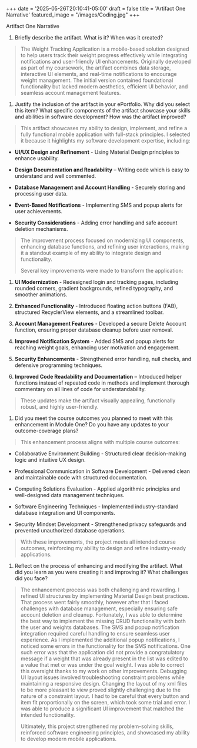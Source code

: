 +++
date = '2025-05-26T20:10:41-05:00'
draft = false
title = 'Artifact One Narrative'
featured_image = "/images/Coding.jpg"
+++

Artifact One Narrative

1.  Briefly describe the artifact. What is it? When was it created?

> The Weight Tracking Application is a mobile-based solution designed to
> help users track their weight progress effectively while integrating
> notifications and user-friendly UI enhancements. Originally developed
> as part of my coursework, the artifact combines data storage,
> interactive UI elements, and real-time notifications to encourage
> weight management. The initial version contained foundational
> functionality but lacked modern aesthetics, efficient UI behavior, and
> seamless account management features.

1.  Justify the inclusion of the artifact in your ePortfolio. Why did
    you select this item? What specific components of the artifact
    showcase your skills and abilities in software development? How was
    the artifact improved?

> This artifact showcases my ability to design, implement, and refine a
> fully functional mobile application with full-stack principles. I
> selected it because it highlights my software development expertise,
> including:

- **UI/UX Design and Refinement** - Using Material Design principles to
  enhance usability.

- **Design Documentation and Readability** – Writing code which is easy
  to understand and well commented.

- **Database Management and Account Handling** - Securely storing and
  processing user data.

- **Event-Based Notifications** - Implementing SMS and popup alerts for
  user achievements.

- **Security Considerations** - Adding error handling and safe account
  deletion mechanisms.

> The improvement process focused on modernizing UI components,
> enhancing database functions, and refining user interactions, making
> it a standout example of my ability to integrate design and
> functionality.
>
> Several key improvements were made to transform the application:

1.  **UI Modernization** - Redesigned login and tracking pages,
    including rounded corners, gradient backgrounds, refined typography,
    and smoother animations.

2.  **Enhanced Functionality** - Introduced floating action buttons
    (FAB), structured RecyclerView elements, and a streamlined toolbar.

3.  **Account Management Features** - Developed a secure Delete Account
    function, ensuring proper database cleanup before user removal.

4.  **Improved Notification System** - Added SMS and popup alerts for
    reaching weight goals, enhancing user motivation and engagement.

5.  **Security Enhancements** - Strengthened error handling, null
    checks, and defensive programming techniques.

6.  **Improved Code Readability and Documentation** – Introduced helper
    functions instead of repeated code in methods and implement thorough
    commentary on all lines of code for understandability.

> These updates make the artifact visually appealing, functionally
> robust, and highly user-friendly.

1.  Did you meet the course outcomes you planned to meet with this
    enhancement in Module One? Do you have any updates to your
    outcome-coverage plans?

> This enhancement process aligns with multiple course outcomes:

- Collaborative Environment Building - Structured clear decision-making
  logic and intuitive UX design.

- Professional Communication in Software Development - Delivered clean
  and maintainable code with structured documentation.

- Computing Solutions Evaluation - Applied algorithmic principles and
  well-designed data management techniques.

- Software Engineering Techniques - Implemented industry-standard
  database integration and UI components.

- Security Mindset Development - Strengthened privacy safeguards and
  prevented unauthorized database operations.

> With these improvements, the project meets all intended course
> outcomes, reinforcing my ability to design and refine industry-ready
> applications.

1.  Reflect on the process of enhancing and modifying the artifact. What
    did you learn as you were creating it and improving it? What
    challenges did you face?

> The enhancement process was both challenging and rewarding. I refined
> UI structures by implementing Material Design best practices. That
> process went fairly smoothly, however after that I faced challenges
> with database management, especially ensuring safe account deletion
> and cleanup. Fortunately, I was able to determine the best way to
> implement the missing CRUD functionality with both the user and
> weights databases. The SMS and popup notification integration required
> careful handling to ensure seamless user experience. As I implemented
> the additional popup notifications, I noticed some errors in the
> functionality for the SMS notifications. One such error was that the
> application did not provide a congratulatory message if a weight that
> was already present in the list was edited to a value that met or was
> under the goal weight. I was able to correct this oversight thanks to
> my work on other improvements. Debugging UI layout issues involved
> troubleshooting constraint problems while maintaining a responsive
> design. Changing the layout of my xml files to be more pleasant to
> view proved slightly challenging due to the nature of a constraint
> layout. I had to be careful that every button and item fit
> proportionally on the screen, which took some trial and error. I was
> able to produce a significant UI improvement that matched the intended
> functionality.
>
> Ultimately, this project strengthened my problem-solving skills,
> reinforced software engineering principles, and showcased my ability
> to develop modern mobile applications.
